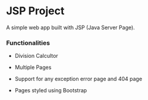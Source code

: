 # JSP Project 
A simple web app built with JSP (Java Server Page).
<h3>Functionalities</h3> 

- Division Calcultor

- Multiple Pages
  
- Support for any exception error page and 404 page
  
- Pages styled using Bootstrap

